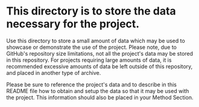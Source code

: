 # This directory is to store the data necessary for the project.

Use this directory to store a small amount of data which may be used to showcase or demonstrate the use of the project. Please note, due to GitHub's repository size limitations, not all the project's data may be stored in this repository. For projects requiring large amounts of data, it is recommended excessive amounts of data be left outside of this repository, and placed in another type of archive.

Please be sure to reference the project's data and to describe in this README file how to obtain and setup the data so that it may be used
with the project. This information should also be placed in your Method Section.
